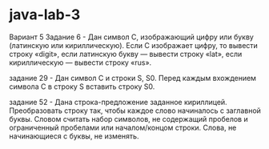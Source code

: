 # java-lab-3
Вариант 5 
Задание 6 - Дан символ C, изображающий цифру или букву (латинскую или кириллическую). Если C изображает цифру, то вывести строку «digit», если латинскую букву — вывести строку «lat», если кириллическую — вывести строку «rus».

задание 29 -  Дан символ C и строки S, S0. Перед каждым вхождением символа C в строку S вставить строку S0.

задание 52 - Дана строка-предложение заданное кириллицей. Преобразовать строку так, чтобы каждое слово начиналось с заглавной буквы. Словом считать набор символов, не содержащий пробелов и ограниченный пробелами или началом/концом строки. Слова, не начинающиеся с буквы, не изменять.

